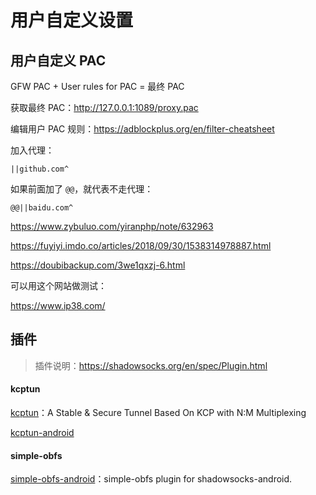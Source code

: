 # 用户自定义设置

## 用户自定义 PAC

GFW PAC + User rules for PAC = 最终 PAC 

获取最终 PAC：http://127.0.0.1:1089/proxy.pac

编辑用户 PAC 规则：https://adblockplus.org/en/filter-cheatsheet

加入代理：

```
||github.com^
```

如果前面加了 `@@`，就代表不走代理：

```
@@||baidu.com^
```

https://www.zybuluo.com/yiranphp/note/632963

https://fuyiyi.imdo.co/articles/2018/09/30/1538314978887.html

https://doubibackup.com/3we1qxzj-6.html

可以用这个网站做测试：

https://www.ip38.com/

## 插件

> 插件说明：https://shadowsocks.org/en/spec/Plugin.html

#### kcptun

[kcptun](https://github.com/xtaci/kcptun)：A Stable & Secure Tunnel Based On KCP with N:M Multiplexing

[kcptun-android](https://github.com/shadowsocks/kcptun-android)

#### simple-obfs

[simple-obfs-android](https://github.com/shadowsocks/simple-obfs-android)：simple-obfs plugin for shadowsocks-android.